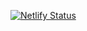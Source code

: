 [![Netlify Status](https://api.netlify.com/api/v1/badges/36dd932b-c688-438c-89f7-04208bc3c51d/deploy-status)](https://app.netlify.com/sites/birajmansingh/deploys)
